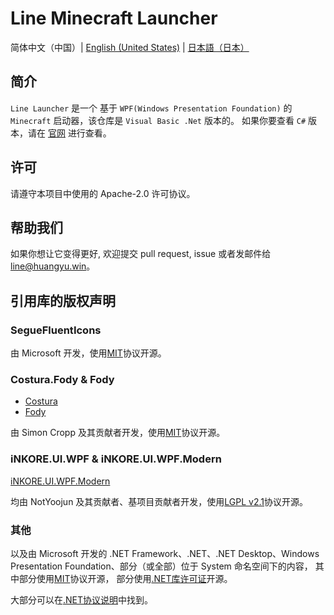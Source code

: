 # Line Minecraft Launcher

简体中文（中国）| [English (United States)](LineLauncher_en-us.md) | [日本語（日本）](LineLauncher_ja-jp.md)

## 简介
`Line Launcher` 是一个 基于 `WPF(Windows Presentation Foundation)` 的 `Minecraft` 启动器，该仓库是 `Visual Basic .Net` 版本的。
如果你要查看 `C#` 版本，请在 [官网](https://line.icecreamteam.win/) 进行查看。

## 许可
请遵守本项目中使用的 Apache-2.0 许可协议。

## 帮助我们
如果你想让它变得更好, 欢迎提交 pull request, issue 或者发邮件给<line@huangyu.win>。

## 引用库的版权声明
### SegueFluentIcons
由 Microsoft 开发，使用[MIT](https://licenses.nuget.org/MIT)协议开源。

### Costura.Fody & Fody
 - [Costura](https://github.com/Fody/Costura)
 - [Fody](https://github.com/Fody/Fody)

由 Simon Cropp 及其贡献者开发，使用[MIT](https://licenses.nuget.org/MIT)协议开源。

### iNKORE.UI.WPF & iNKORE.UI.WPF.Modern
[iNKORE.UI.WPF.Modern](https://github.com/iNKORE-NET/UI.WPF.Modern/)

均由 NotYoojun 及其贡献者、基项目贡献者开发，使用[LGPL v2.1](https://www.gnu.org/licenses/old-licenses/lgpl-2.1.en.html)协议开源。

### 其他
以及由 Microsoft 开发的 .NET Framework、.NET、.NET Desktop、Windows Presentation Foundation、部分（或全部）位于 System 命名空间下的内容，
其中部分使用[MIT](https://licenses.nuget.org/MIT)协议开源，
部分使用[.NET库许可证](https://dotnet.microsoft.com/en-us/dotnet_library_license.htm)开源。

大部分可以在[.NET协议说明](https://github.com/dotnet/core/blob/main/license-information.md)中找到。